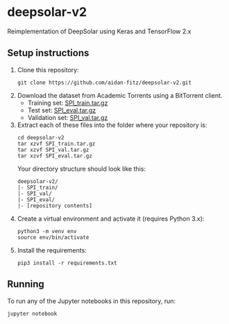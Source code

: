 # deepsolar-v2
Reimplementation of DeepSolar using Keras and TensorFlow 2.x

## Setup instructions

1. Clone this repository:
    ```
    git clone https://github.com/aidan-fitz/deepsolar-v2.git
    ```
2. Download the dataset from Academic Torrents using a BitTorrent client.
    - Training set: [SPI_train.tar.gz](https://academictorrents.com/details/8649f33cf8d661cbf3290bd4216c6ac637b777e0)
    - Test set: [SPI_eval.tar.gz](https://academictorrents.com/details/0a3344160f3bb1b6a82f2552cf8503d25e1b6b48)
    - Validation set: [SPI_val.tar.gz](https://academictorrents.com/details/f0977a00ca9d61eefdfa232515ac6690d3b56fc5)
3. Extract each of these files into the folder where your repository is:
    ```
    cd deepsolar-v2
    tar xzvf SPI_train.tar.gz
    tar xzvf SPI_val.tar.gz
    tar xzvf SPI_eval.tar.gz
    ```
    Your directory structure should look like this:
    ```
    deepsolar-v2/
    |- SPI_train/
    |- SPI_val/
    |- SPI_eval/
    |- [repository contents]
    ```
4. Create a virtual environment and activate it (requires Python 3.x):
    ```
    python3 -m venv env
    source env/bin/activate
    ```
5. Install the requirements:
    ```
    pip3 install -r requirements.txt
    ```

## Running

To run any of the Jupyter notebooks in this repository, run:
```
jupyter notebook
```
